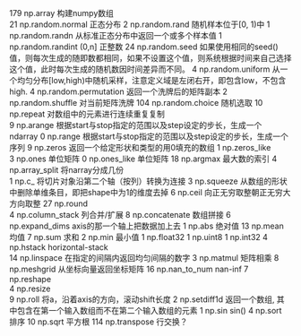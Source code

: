 179	np.array	构建numpy数组	
21	np.random.normal	正态分布
2	np.random.rand	 随机样本位于[0, 1)中
1	np.random.randn	 从标准正态分布中返回一个或多个样本值
1	np.random.randint (0,n] 正整数	
24	np.random.seed	如果使用相同的seed()值，则每次生成的随即数都相同，如果不设置这个值，则系统根据时间来自己选择这个值，此时每次生成的随机数因时间差异而不同。
4	np.random.uniform	从一个均匀分布[low,high)中随机采样，注意定义域是左闭右开，即包含low，不包含high.
4	np.random.permutation	返回一个洗牌后的矩阵副本
2	np.random.shuffle 对当前矩阵洗牌
104	np.random.choice 随机选取
10	np.repeat 对数组中的元素进行连续重复复制	
9	np.arange 根据start与stop指定的范围以及step设定的步长，生成一个 ndarray	
0   np.range 根据start与stop指定的范围以及step设定的步长，生成一个序列
9	np.zeros	返回一个给定形状和类型的用0填充的数组
1	np.zeros_like	
3	np.ones	单位矩阵
0	np.ones_like	单位矩阵
18	np.argmax	最大数的索引
4	np.array_split 将narray分成几份	
1	np.c_	将切片对象沿第二个轴（按列）转换为连接
3	np.squeeze	从数组的形状中删除单维条目，即把shape中为1的维度去掉
6	np.ceil	向正无穷取整朝正无穷大方向取整
27	np.round	
4	np.column_stack	 列合并/扩展
8	np.concatenate 数组拼接	
6	np.expand_dims	axis的那一个轴上把数据加上去
1	np.abs	绝对值
13	np.mean	 均值
7	np.sum	求和
2	np.min	最小值
1	np.float32
1	np.uint8
1	np.int32
4	np.hstack	horizontal-stack	
14	np.linspace	在指定的间隔内返回均匀间隔的数字
3	np.matmul	矩阵相乘
8	np.meshgrid	从坐标向量返回坐标矩阵
16	np.nan_to_num	nan-inf
7	np.reshape	
4	np.resize	
9	np.roll	 将a，沿着axis的方向，滚动shift长度
2	np.setdiff1d	返回一个数组, 其中包含在第一个输入数组而不在第二个输入数组的元素
1	np.sin	 sin()
4	np.sort	排序
10	np.sqrt	平方根
114	np.transpose 行交换？
